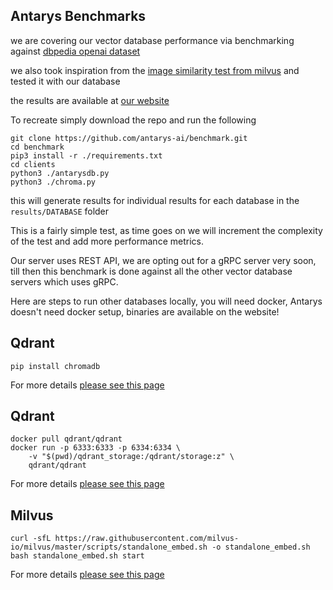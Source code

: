 ## Antarys Benchmarks

we are covering our vector database performance via benchmarking
against [dbpedia openai dataset](https://huggingface.co/datasets/KShivendu/dbpedia-entities-openai-1M)

we also took inspiration from the [image similarity test from milvus](https://milvus.io/docs/image_similarity_search.md)
and tested it with our database

the results are available at [our website](http://antarys.ai/benchmark)

To recreate simply download the repo and run the following

```commandline
git clone https://github.com/antarys-ai/benchmark.git
cd benchmark
pip3 install -r ./requirements.txt
cd clients
python3 ./antarysdb.py
python3 ./chroma.py
```

this will generate results for individual results for each database in the `results/DATABASE` folder

This is a fairly simple test, as time goes on we will increment the complexity of the test and add more performance
metrics.

Our server uses REST API, we are opting out for a gRPC server very soon, till then this benchmark is done against all
the other vector database servers which uses gRPC.

Here are steps to run other databases locally, you will need docker, Antarys doesn't need docker setup, binaries are
available on the website!

## Qdrant

```commandline
pip install chromadb
```

For more details [please see this page](https://docs.trychroma.com/docs/overview/getting-started)

## Qdrant

```commandline
docker pull qdrant/qdrant
docker run -p 6333:6333 -p 6334:6334 \
    -v "$(pwd)/qdrant_storage:/qdrant/storage:z" \
    qdrant/qdrant
```

For more details [please see this page](https://qdrant.tech/documentation/quickstart/)

## Milvus

```commandline
curl -sfL https://raw.githubusercontent.com/milvus-io/milvus/master/scripts/standalone_embed.sh -o standalone_embed.sh
bash standalone_embed.sh start
```

For more details [please see this page](https://milvus.io/docs/install_standalone-docker.md)